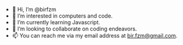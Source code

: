 - 👋 Hi, I’m @birfzm
- 👀 I’m interested in computers and code.
- 🌱 I’m currently learning Javascript.
- 💞️ I’m looking to collaborate on coding endeavors.
- 📫 You can reach me via my email address at bir.fzm@gmail.com.

<!---
birfzm/birfzm is a ✨ special ✨ repository because its `README.md` (this file) appears on your GitHub profile.
You can click the Preview link to take a look at your changes.
--->
